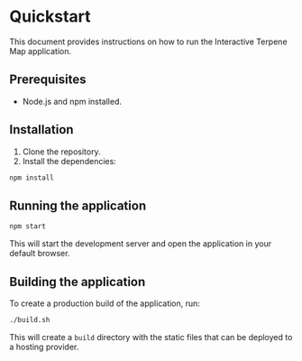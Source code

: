 # Quickstart

This document provides instructions on how to run the Interactive Terpene Map application.

## Prerequisites

- Node.js and npm installed.

## Installation

1. Clone the repository.
2. Install the dependencies:

```bash
npm install
```

## Running the application

```bash
npm start
```

This will start the development server and open the application in your default browser.

## Building the application

To create a production build of the application, run:

```bash
./build.sh
```

This will create a `build` directory with the static files that can be deployed to a hosting provider.
